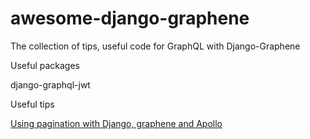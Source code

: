 # awesome-django-graphene
The collection of tips, useful code for GraphQL with Django-Graphene

Useful packages

django-graphql-jwt

Useful tips


[Using pagination with Django, graphene and Apollo](https://gist.github.com/mbrochh/f92594ab8188393bd83c892ef2af25e6)
